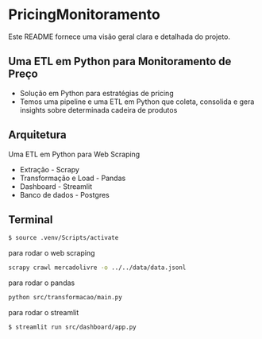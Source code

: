 # PricingMonitoramento
Este README fornece uma visão geral clara e detalhada do projeto.

<!-- incluindo a arquitetura, a estrutura de diretórios, as instruções de instalação e uso, além dos módulos específicos para extração, transformação e visualização de dados. -->

## Uma ETL em Python para Monitoramento de Preço

- Solução em Python para estratégias de pricing
- Temos uma pipeline e uma ETL em Python que coleta, consolida e gera insights
sobre determinada cadeira de produtos

## Arquitetura
Uma ETL em Python para Web Scraping

- Extração - Scrapy
- Transformação e Load - Pandas
- Dashboard - Streamlit
- Banco de dados - Postgres

## Terminal
```bash
$ source .venv/Scripts/activate
```

para rodar o web scraping
```bash
scrapy crawl mercadolivre -o ../../data/data.jsonl
```

para rodar o pandas
```bash
python src/transformacao/main.py
```

para rodar o streamlit
```bash
$ streamlit run src/dashboard/app.py
```